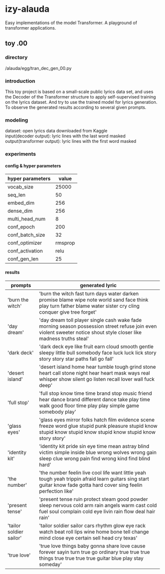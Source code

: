 # izy-alauda
Easy implementations of the model Transformer.
A playground of transformer applications.

## toy .00
### directory
/alauda/egg/tran_dec_gen_00.py

### introduction

This toy project is based on a small-scale public lyrics data set, and uses the Decoder of the Transformer structure to apply self-supervised training on the lyrics dataset. And try to use the trained model for lyrics generation. To observe the generated results according to several given prompts.

### modeling
dataset: open lyrics data downloaded from Kaggle\
input(decoder output): lyric lines with the last word masked\
output(transformer output): lyric lines with the first word masked

### experiments
#### config & hyper parameters
|hyper parameters|value|
|---|---|
|vocab_size|25000|
|seq_len|50|
|embed_dim|256|
|dense_dim|256|
|multi_head_num|8|
|conf_epoch|200|
|conf_batch_size|32|
|conf_optimizer|rmsprop|
|conf_activation|relu|
|conf_gen_len|25|


#### results
|prompts|generated lyric|
|---|---|
|'burn the witch'|'burn the witch fast turn days water darken promise blame wipe note world sand face think play turn father blame water sister cry cling conquer give tree forget'|
|'day dream'|'day dream toll player single cash wake fade morning season possession street refuse join even violent sweeter notice shout style closer like madness truths steal'|
|'dark deck'|'dark deck eye like fruit earn  cloud smooth gentle sleepy little bull somebody face luck luck lick story story story star paths fall go fall'|
|'desert island'|'desert island home hear tumble tough grind stone heart call stone night hear heart mask ways real whisper show silent go listen recall lover wall fuck deep'|
|'full stop'|'full stop know time time brand stop music friend hear dance brand different dance take play time walk good floor time play play simple game somebody play'|
|'glass eyes'|'glass eyes mirror folks hatch film evidence scene freeze word glue stupid punk pleasure stupid know stupid know stupid know stupid know stupid know story story'|
|'identity kit'|'identity kit pride sin eye time mean astray blind victim simple inside blue wrong wolves wrong gain sleep clue wrong pain find wrong kind find blind hard'|
|'the number'|'the number feelin live cool life want little yeah tough yeah trippin afraid learn guitars sing start guitar know fade gotta hard cover sing feelin perfection like'|
|'present tense'|'present tense ruin protect steam good powder sleep nervous cold arm rain angels warm cast cold fuel soul complain cold eye livin rain flow deal hair rain'|
|'tailor soldier sailor'|'tailor soldier sailor cars rhythm glow eye rack watch beat roll lips wine home bone tell change mind close eye certain sell head  cry texas'|
|'true love'|'true love things baby gonna share love cause forever sayin turn true go ordinary true true true things true true true true guitar blue play stay someday'|
